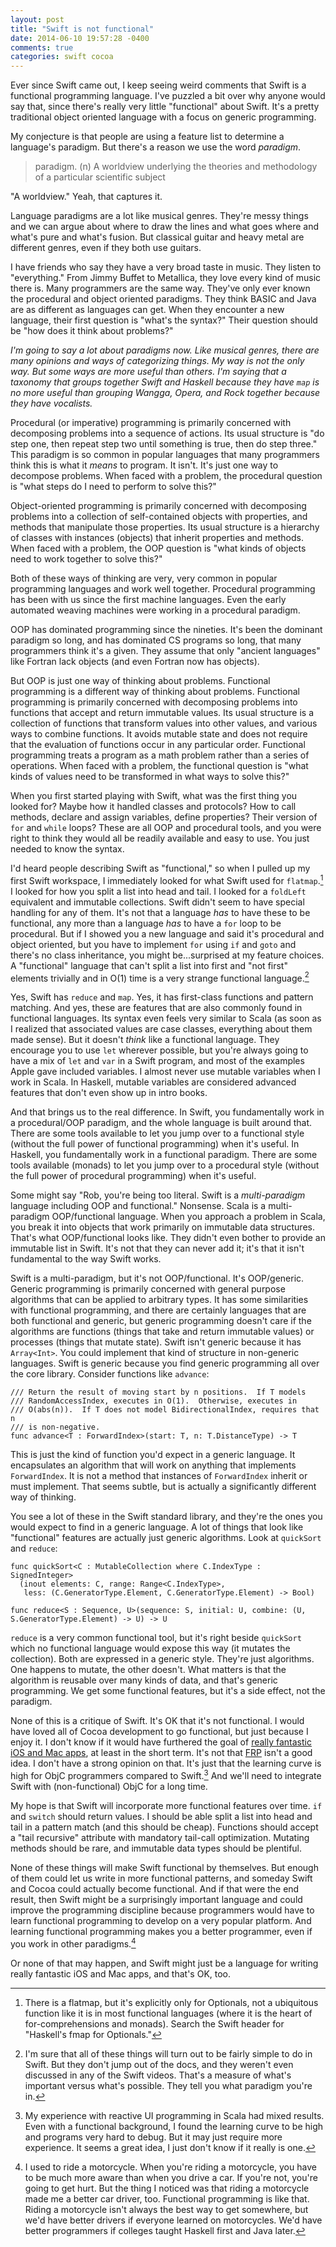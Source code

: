 ```yaml
---
layout: post
title: "Swift is not functional"
date: 2014-06-10 19:57:28 -0400
comments: true
categories: swift cocoa
---
```


Ever since Swift came out, I keep seeing weird comments that Swift is a
functional programming language. I've puzzled a bit over why anyone would say
that, since there's really very little "functional" about Swift. It's a pretty
traditional object oriented language with a focus on generic programming.

My conjecture is that people are using a feature list to determine a
language's paradigm. But there's a reason we use the word *paradigm*.

> paradigm. (n) A worldview underlying the theories and methodology of a
> particular scientific subject

"A worldview." Yeah, that captures it.
<!-- more -->

Language paradigms are a lot like musical genres. They're messy things and we
can argue about where to draw the lines and what goes where and what's pure
and what's fusion. But classical guitar and heavy metal are different genres,
even if they both use guitars.

I have friends who say they have a very broad taste in music. They listen to
"everything." From Jimmy Buffet to Metallica, they love every kind of music
there is. Many programmers are the same way. They've only ever known the
procedural and object oriented paradigms. They think BASIC and Java are as
different as languages can get. When they encounter a new language, their
first question is "what's the syntax?" Their question should be "how does it
think about problems?"

*I'm going to say a lot about paradigms now. Like musical genres, there are
many opinions and ways of categorizing things. My way is not the only way. But
some ways are more useful than others. I'm saying that a taxonomy that groups
together Swift and Haskell because they have `map` is no more useful than
grouping Wangga, Opera, and Rock together because they have vocalists.*

Procedural (or imperative) programming is primarily concerned with decomposing
problems into a sequence of actions. Its usual structure is "do step one, then
repeat step two until something is true, then do step three." This paradigm is
so common in popular languages that many programmers think this is what it
*means* to program. It isn't. It's just one way to decompose problems. When
faced with a problem, the procedural question is "what steps do I need to
perform to solve this?"

Object-oriented programming is primarily concerned with decomposing problems
into a collection of self-contained objects with properties, and methods that
manipulate those properties. Its usual structure is a hierarchy of classes
with instances (objects) that inherit properties and methods. When faced with
a problem, the OOP question is "what kinds of objects need to work together to
solve this?"

Both of these ways of thinking are very, very common in popular programming
languages and work well together. Procedural programming has been with us
since the first machine languages. Even the early automated weaving machines
were working in a procedural paradigm.

OOP has dominated programming since the nineties. It's been the dominant
paradigm so long, and has dominated CS programs so long, that many programmers
think it's a given. They assume that only "ancient languages" like Fortran
lack objects (and even Fortran now has objects).

But OOP is just one way of thinking about problems. Functional programming is
a different way of thinking about problems. Functional programming is
primarily concerned with decomposing problems into functions that accept and
return immutable values. Its usual structure is a collection of functions that
transform values into other values, and various ways to combine functions. It
avoids mutable state and does not require that the evaluation of functions
occur in any particular order. Functional programming treats a program as a
math problem rather than a series of operations. When faced with a problem,
the functional question is "what kinds of values need to be transformed in
what ways to solve this?"

When you first started playing with Swift, what was the first thing you looked
for? Maybe how it handled classes and protocols? How to call methods, declare
and assign variables, define properties? Their version of `for` and
`while` loops? These are all OOP and procedural tools, and you were right to
think they would all be readily available and easy to use. You just needed to
know the syntax.

I'd heard people describing Swift as "functional," so when I pulled up my
first Swift workspace, I immediately looked for what Swift used for
`flatmap`.[^flatmap] I looked for how you split a list into head and tail. I looked
for a `foldLeft` equivalent and immutable collections. Swift didn't seem to
have special handling for any of them. It's not that a language *has* to have
these to be functional, any more than a language *has* to have a `for` loop to
be procedural. But if I showed you a new language and said it's procedural and
object oriented, but you have to implement `for` using `if` and `goto` and
there's no class inheritance, you might be...surprised at my feature choices.
A "functional" language that can't split a list into first and "not first"
elements trivially and in O(1) time is a very strange functional language.[^simple]

[^flatmap]: There is a flatmap, but it's explicitly only for Optionals, not a ubiquitous function like it is in most functional languages (where it is the heart of for-comprehensions and monads). Search the Swift header for "Haskell's fmap for Optionals."

[^simple]: I'm sure that all of these things will turn out to be fairly simple to do in Swift. But they don't jump out of the docs, and they weren't even discussed in any of the Swift videos. That's a measure of what's important versus what's possible. They tell you what paradigm you're in.

Yes, Swift has `reduce` and `map`. Yes, it has first-class functions and
pattern matching. And yes, these are features that are also commonly found in
functional languages. Its syntax even feels very similar to Scala (as soon as
I realized that associated values are case classes, everything about them made
sense). But it doesn't *think* like a functional language. They encourage you
to use `let` wherever possible, but you're always going to have a mix of `let`
and `var` in a Swift program, and most of the examples Apple gave included
variables. I almost never use mutable variables when I work in Scala. In
Haskell, mutable variables are considered advanced features that don't even
show up in intro books.

And that brings us to the real difference. In Swift, you fundamentally work in
a procedural/OOP paradigm, and the whole language is built around that. There
are some tools available to let you jump over to a functional style (without
the full power of functional programming) when it's useful. In Haskell, you
fundamentally work in a functional paradigm. There are some tools available
(monads) to let you jump over to a procedural style (without the full power of
procedural programming) when it's useful.

Some might say "Rob, you're being too literal. Swift is a *multi-paradigm*
language including OOP and functional." Nonsense. Scala is a multi-paradigm
OOP/functional language. When you approach a problem in Scala, you break it
into objects that work primarily on immutable data structures. That's what
OOP/functional looks like. They didn't even bother to provide an immutable
list in Swift. It's not that they can never add it; it's that it isn't
fundamental to the way Swift works.

Swift is a multi-paradigm, but it's not OOP/functional. It's OOP/generic.
Generic programming is primarily concerned with general purpose algorithms
that can be applied to arbitrary types. It has some similarities with
functional programming, and there are certainly languages that are both
functional and generic, but generic programming doesn't care if the algorithms
are functions (things that take and return immutable values) or processes
(things that mutate state). Swift isn't generic because it has `Array<Int>`.
You could implement that kind of structure in non-generic languages. Swift is
generic because you find generic programming all over the core library.
Consider functions like `advance`:

    /// Return the result of moving start by n positions.  If T models
    /// RandomAccessIndex, executes in O(1).  Otherwise, executes in
    /// O(abs(n)).  If T does not model BidirectionalIndex, requires that n
    /// is non-negative.
    func advance<T : ForwardIndex>(start: T, n: T.DistanceType) -> T

This is just the kind of function you'd expect in a generic language. It
encapsulates an algorithm that will work on anything that implements
`ForwardIndex`. It is not a method that instances of `ForwardIndex` inherit or
must implement. That seems subtle, but is actually a significantly different
way of thinking.

You see a lot of these in the Swift standard library, and they're the ones you
would expect to find in a generic language. A lot of things that look like
"functional" features are actually just generic algorithms. Look at
`quickSort` and `reduce`:

    func quickSort<C : MutableCollection where C.IndexType : SignedInteger>
      (inout elements: C, range: Range<C.IndexType>,
       less: (C.GeneratorType.Element, C.GeneratorType.Element) -> Bool)

    func reduce<S : Sequence, U>(sequence: S, initial: U, combine: (U, S.GeneratorType.Element) -> U) -> U

`reduce` is a very common functional tool, but it's right beside `quickSort`
which no functional language would expose this way (it mutates the
collection). Both are expressed in a generic style. They're just algorithms.
One happens to mutate, the other doesn't. What matters is that the algorithm
is reusable over many kinds of data, and that's generic programming. We get
some functional features, but it's a side effect, not the paradigm.

None of this is a critique of Swift. It's OK that it's not functional. I would
have loved all of Cocoa development to go functional, but just because I enjoy
it. I don't know if it would have furthered the goal of [really fantastic iOS and Mac apps](/week-of-swift/),
at least in the short term. It's not that
[FRP](https://github.com/ReactiveCocoa/ReactiveCocoa) isn't a good idea. I
don't have a strong opinion on that. It's just that the learning curve is high
for ObjC programmers compared to Swift.[^frp] And we'll need to integrate Swift
with (non-functional) ObjC for a long time.

[^frp]: My experience with reactive UI programming in Scala had mixed results. Even with a functional background, I found the learning curve to be high and programs very hard to debug. But it may just require more experience. It seems a great idea, I just don't know if it really is one.

My hope is that Swift will incorporate more functional features over time.
`if` and `switch` should return values. I should be able split a list into
head and tail in a pattern match (and this should be cheap). Functions should
accept a "tail recursive" attribute with mandatory tail-call optimization.
Mutating methods should be rare, and immutable data types should be plentiful.

None of these things will make Swift functional by themselves. But enough of
them could let us write in more functional patterns, and someday Swift and
Cocoa could actually become functional. And if that were the end result, then
Swift might be a surprisingly important language and could improve the
programming discipline because programmers would have to learn functional
programming to develop on a very popular platform. And learning functional
programming makes you a better programmer, even if you work in other
paradigms.[^motorcycle]

[^motorcycle]: I used to ride a motorcycle. When you're riding a motorcycle, you have to be much more aware than when you drive a car. If you're not, you're going to get hurt. But the thing I noticed was that riding a motorcycle made me a better car driver, too. Functional programming is like that. Riding a motorcycle isn't always the best way to get somewhere, but we'd have better drivers if everyone learned on motorcycles. We'd have better programmers if colleges taught Haskell first and Java later.

Or none of that may happen, and Swift might just be a language for writing
really fantastic iOS and Mac apps, and that's OK, too.
